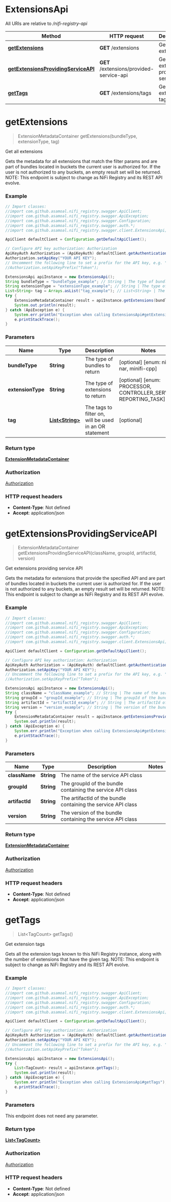 # ExtensionsApi

All URIs are relative to */nifi-registry-api*

Method | HTTP request | Description
------------- | ------------- | -------------
[**getExtensions**](ExtensionsApi.md#getExtensions) | **GET** /extensions | Get all extensions
[**getExtensionsProvidingServiceAPI**](ExtensionsApi.md#getExtensionsProvidingServiceAPI) | **GET** /extensions/provided-service-api | Get extensions providing service API
[**getTags**](ExtensionsApi.md#getTags) | **GET** /extensions/tags | Get extension tags

<a name="getExtensions"></a>
# **getExtensions**
> ExtensionMetadataContainer getExtensions(bundleType, extensionType, tag)

Get all extensions

Gets the metadata for all extensions that match the filter params and are part of bundles located in buckets the current user is authorized for. If the user is not authorized to any buckets, an empty result set will be returned.  NOTE: This endpoint is subject to change as NiFi Registry and its REST API evolve.

### Example
```java
// Import classes:
//import com.github.asamoal.nifi_registry.swagger.ApiClient;
//import com.github.asamoal.nifi_registry.swagger.ApiException;
//import com.github.asamoal.nifi_registry.swagger.Configuration;
//import com.github.asamoal.nifi_registry.swagger.auth.*;
//import com.github.asamoal.nifi_registry.swagger.client.ExtensionsApi;

ApiClient defaultClient = Configuration.getDefaultApiClient();

// Configure API key authorization: Authorization
ApiKeyAuth Authorization = (ApiKeyAuth) defaultClient.getAuthentication("Authorization");
Authorization.setApiKey("YOUR API KEY");
// Uncomment the following line to set a prefix for the API key, e.g. "Token" (defaults to null)
//Authorization.setApiKeyPrefix("Token");

ExtensionsApi apiInstance = new ExtensionsApi();
String bundleType = "bundleType_example"; // String | The type of bundles to return
String extensionType = "extensionType_example"; // String | The type of extensions to return
List<String> tag = Arrays.asList("tag_example"); // List<String> | The tags to filter on, will be used in an OR statement
try {
    ExtensionMetadataContainer result = apiInstance.getExtensions(bundleType, extensionType, tag);
    System.out.println(result);
} catch (ApiException e) {
    System.err.println("Exception when calling ExtensionsApi#getExtensions");
    e.printStackTrace();
}
```

### Parameters

Name | Type | Description  | Notes
------------- | ------------- | ------------- | -------------
 **bundleType** | **String**| The type of bundles to return | [optional] [enum: nifi-nar, minifi-cpp]
 **extensionType** | **String**| The type of extensions to return | [optional] [enum: PROCESSOR, CONTROLLER_SERVICE, REPORTING_TASK]
 **tag** | [**List&lt;String&gt;**](String.md)| The tags to filter on, will be used in an OR statement | [optional]

### Return type

[**ExtensionMetadataContainer**](ExtensionMetadataContainer.md)

### Authorization

[Authorization](../README.md#Authorization)

### HTTP request headers

 - **Content-Type**: Not defined
 - **Accept**: application/json

<a name="getExtensionsProvidingServiceAPI"></a>
# **getExtensionsProvidingServiceAPI**
> ExtensionMetadataContainer getExtensionsProvidingServiceAPI(className, groupId, artifactId, version)

Get extensions providing service API

Gets the metadata for extensions that provide the specified API and are part of bundles located in buckets the current user is authorized for. If the user is not authorized to any buckets, an empty result set will be returned.  NOTE: This endpoint is subject to change as NiFi Registry and its REST API evolve.

### Example
```java
// Import classes:
//import com.github.asamoal.nifi_registry.swagger.ApiClient;
//import com.github.asamoal.nifi_registry.swagger.ApiException;
//import com.github.asamoal.nifi_registry.swagger.Configuration;
//import com.github.asamoal.nifi_registry.swagger.auth.*;
//import com.github.asamoal.nifi_registry.swagger.client.ExtensionsApi;

ApiClient defaultClient = Configuration.getDefaultApiClient();

// Configure API key authorization: Authorization
ApiKeyAuth Authorization = (ApiKeyAuth) defaultClient.getAuthentication("Authorization");
Authorization.setApiKey("YOUR API KEY");
// Uncomment the following line to set a prefix for the API key, e.g. "Token" (defaults to null)
//Authorization.setApiKeyPrefix("Token");

ExtensionsApi apiInstance = new ExtensionsApi();
String className = "className_example"; // String | The name of the service API class
String groupId = "groupId_example"; // String | The groupId of the bundle containing the service API class
String artifactId = "artifactId_example"; // String | The artifactId of the bundle containing the service API class
String version = "version_example"; // String | The version of the bundle containing the service API class
try {
    ExtensionMetadataContainer result = apiInstance.getExtensionsProvidingServiceAPI(className, groupId, artifactId, version);
    System.out.println(result);
} catch (ApiException e) {
    System.err.println("Exception when calling ExtensionsApi#getExtensionsProvidingServiceAPI");
    e.printStackTrace();
}
```

### Parameters

Name | Type | Description  | Notes
------------- | ------------- | ------------- | -------------
 **className** | **String**| The name of the service API class |
 **groupId** | **String**| The groupId of the bundle containing the service API class |
 **artifactId** | **String**| The artifactId of the bundle containing the service API class |
 **version** | **String**| The version of the bundle containing the service API class |

### Return type

[**ExtensionMetadataContainer**](ExtensionMetadataContainer.md)

### Authorization

[Authorization](../README.md#Authorization)

### HTTP request headers

 - **Content-Type**: Not defined
 - **Accept**: application/json

<a name="getTags"></a>
# **getTags**
> List&lt;TagCount&gt; getTags()

Get extension tags

Gets all the extension tags known to this NiFi Registry instance, along with the number of extensions that have the given tag.  NOTE: This endpoint is subject to change as NiFi Registry and its REST API evolve.

### Example
```java
// Import classes:
//import com.github.asamoal.nifi_registry.swagger.ApiClient;
//import com.github.asamoal.nifi_registry.swagger.ApiException;
//import com.github.asamoal.nifi_registry.swagger.Configuration;
//import com.github.asamoal.nifi_registry.swagger.auth.*;
//import com.github.asamoal.nifi_registry.swagger.client.ExtensionsApi;

ApiClient defaultClient = Configuration.getDefaultApiClient();

// Configure API key authorization: Authorization
ApiKeyAuth Authorization = (ApiKeyAuth) defaultClient.getAuthentication("Authorization");
Authorization.setApiKey("YOUR API KEY");
// Uncomment the following line to set a prefix for the API key, e.g. "Token" (defaults to null)
//Authorization.setApiKeyPrefix("Token");

ExtensionsApi apiInstance = new ExtensionsApi();
try {
    List<TagCount> result = apiInstance.getTags();
    System.out.println(result);
} catch (ApiException e) {
    System.err.println("Exception when calling ExtensionsApi#getTags");
    e.printStackTrace();
}
```

### Parameters
This endpoint does not need any parameter.

### Return type

[**List&lt;TagCount&gt;**](TagCount.md)

### Authorization

[Authorization](../README.md#Authorization)

### HTTP request headers

 - **Content-Type**: Not defined
 - **Accept**: application/json


